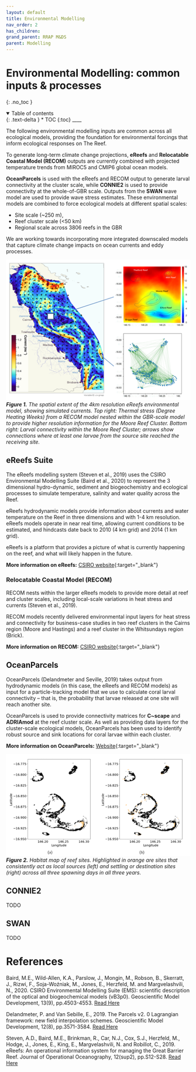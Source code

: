 ```yaml
---
layout: default
title: Environmental Modelling
nav_order: 2
has_children: 
grand_parent: RRAP M&DS
parent: Modelling
---
```


# Environmental Modelling: common inputs & processes

{: .no_toc }
<details  open markdown="block">
  <summary>
    Table of contents
  </summary>
{: .text-delta }
* TOC
{:toc}
____
</details>

The following environmental modelling inputs are common across all ecological models, providing the foundation for environmental forcings that inform ecological responses on The Reef.

To generate long-term climate change projections, **eReefs** and **Relocatable Coastal Model (RECOM)** outputs are currently combined with projected temperature trends from MIROC5 and CMIP6 global ocean models. 

**OceanParcels** is used with the eReefs and RECOM output to generate larval connectivity at the cluster scale, while **CONNIE2** is used to provide connectivity at the whole-of-GBR scale. Outputs from the **SWAN** wave model are used to provide wave stress estimates. These environmental models are combined to force ecological models at different spatial scales: 
- Site scale (~250 m),
- Reef cluster scale (<50 km)
- Regional scale across 3806 reefs in the GBR

We are working towards incorporating more integrated downscaled models that capture climate change impacts on ocean currents and eddy processes.

![Figure1](../../assets/images/modelling/common_inputs_figure_1.png)
***Figure 1.** The spatial extent of the 4km resolution eReefs environmental model, showing simulated currents. Top right: Thermal stress (Degree Heating Weeks) from a RECOM model nested within the GBR-scale model to provide higher resolution information for the Moore Reef Cluster. Bottom right: Larval connectivity within the Moore Reef Cluster; arrows show connections where at least one larvae from the source site reached the receiving site.*

## eReefs Suite

The eReefs modelling system (Steven et al., 2019) uses the CSIRO Environmental Modelling Suite (Baird et al., 2020) to represent the 3 dimensional hydro-dynamic, sediment and biogeochemistry and ecological processes to simulate temperature, salinity and water quality across the Reef. 

eReefs hydrodynamic models provide information about currents and water temperature on the Reef in three dimensions and with 1-4 km resolution. eReefs models operate in near real time, allowing current conditions to be estimated, and hindcasts date back to 2010 (4 km grid) and 2014 (1 km grid).

eReefs is a platform that provides a picture of what is currently happening on the reef, and what will likely happen in the future. 

**More information on eReefs:** [CSIRO website](https://research.csiro.au/ereefs/){:target="\_blank"}

### Relocatable Coastal Model (RECOM)

RECOM nests within the larger eReefs models to provide more detail at reef and cluster scales, including local-scale variations in heat stress and currents (Steven et al., 2019).

RECOM models recently delivered environmental input layers for heat stress and connectivity for business-case studies in two reef clusters in the Cairns region (Moore and Hastings) and a reef cluster in the Whitsundays region (Brick).

**More information on RECOM:** [CSIRO website](https://research.csiro.au/ereefs/models/models-about/recom/){:target="\_blank"}

## OceanParcels

OceanParcels (Delandmeter and Seville, 2019) takes output from hydrodynamic models (in this case, the eReefs and RECOM models) as input for a particle-tracking model that we use to calculate coral larval connectivity – that is, the probability that larvae released at one site will reach another site. 

OceanParcels is used to provide connectivity matrices for **C~scape** and **ADRIAmod** at the reef cluster scale. As well as providing data layers for the cluster-scale ecological models, OceanParcels has been used to identify robust source and sink locations for coral larvae within each cluster. 

**More information on OceanParcels:** [Website](https://oceanparcels.org/){:target="\_blank"}

![Figure2](../../assets/images/modelling/common_inputs_figure_2.png)
***Figure 2.** Habitat map of reef sites. Highlighted in orange are sites that consistently act as local sources (left) and settling or destination sites (right) across all three spawning days in all three years.*

## CONNIE2
TODO

## SWAN
TODO

# References

Baird, M.E., Wild-Allen, K.A., Parslow, J., Mongin, M., Robson, B., Skerratt, J., Rizwi, F., Soja-Woźniak, M., Jones, E., Herzfeld, M. and Margvelashvili, N., 2020. CSIRO Environmental Modelling Suite (EMS): scientific description of the optical and biogeochemical models (vB3p0). Geoscientific Model Development, 13(9), pp.4503-4553. [Read Here](https://www.eprints.qut.edu.au/174674/8/Baird_et_al_2020_Geosci_Model_Dev.pdf)

Delandmeter, P. and Van Sebille, E., 2019. The Parcels v2. 0 Lagrangian framework: new field interpolation schemes. Geoscientific Model Development, 12(8), pp.3571-3584. [Read Here](https://gmd.copernicus.org/articles/12/3571/2019/)

Steven, A.D., Baird, M.E., Brinkman, R., Car, N.J., Cox, S.J., Herzfeld, M., Hodge, J., Jones, E., King, E., Margvelashvili, N. and Robillot, C., 2019. eReefs: An operational information system for managing the Great Barrier Reef. Journal of Operational Oceanography, 12(sup2), pp.S12-S28. [Read Here](https://www.tandfonline.com/doi/full/10.1080/1755876X.2019.1650589)